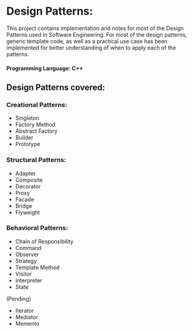 # Design Patterns:
This project contains implementation and notes for most of the Design Patterns used in Software Engineering. 
For most of the design patterns, generic template code, as well as a practical use case has been implemented for better understanding of when to apply each of the patterns.

#### Programming Language: C++

## Design Patterns covered:

### Creational Patterns:
- Singleton
- Factory Method
- Abstract Factory
- Builder 
- Prototype

### Structural Patterns:
- Adapter
- Composite
- Decorator
- Proxy
- Facade
- Bridge 
- Flyweight

### Behavioral Patterns:
- Chain of Responsibility
- Command
- Observer
- Strategy
- Template Method
- Visitor
- Interpreter
- State

(Pending)
- Iterator 
- Mediator
- Memento
